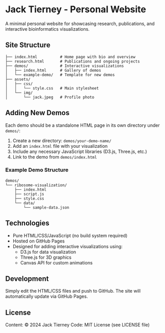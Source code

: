 # Jack Tierney - Personal Website

A minimal personal website for showcasing research, publications, and interactive bioinformatics visualizations.

## Site Structure

```
├── index.html          # Home page with bio and overview
├── research.html       # Publications and ongoing projects
├── demos/              # Interactive visualizations
│   ├── index.html      # Gallery of demos
│   └── example-demo/   # Template for new demos
├── assets/
│   ├── css/
│   │   └── style.css   # Main stylesheet
│   └── img/
│       └── jack.jpeg   # Profile photo
```

## Adding New Demos

Each demo should be a standalone HTML page in its own directory under `demos/`:

1. Create a new directory: `demos/your-demo-name/`
2. Add an `index.html` file with your visualization
3. Include any necessary JavaScript libraries (D3.js, Three.js, etc.)
4. Link to the demo from `demos/index.html`

### Example Demo Structure

```
demos/
└── ribosome-visualization/
    ├── index.html
    ├── script.js
    ├── style.css
    └── data/
        └── sample-data.json
```

## Technologies

- Pure HTML/CSS/JavaScript (no build system required)
- Hosted on GitHub Pages
- Designed for adding interactive visualizations using:
  - D3.js for data visualization
  - Three.js for 3D graphics
  - Canvas API for custom animations

## Development

Simply edit the HTML/CSS files and push to GitHub. The site will automatically update via GitHub Pages.

## License

Content: © 2024 Jack Tierney
Code: MIT License (see LICENSE file)
